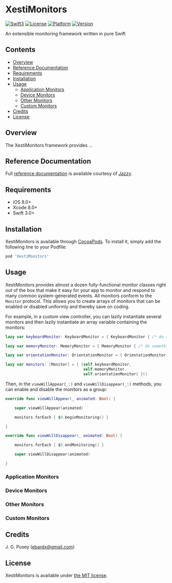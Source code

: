 # XestiMonitors

[![Swift3](https://img.shields.io/badge/Swift-3.0-blue.svg)](https://developer.apple.com/swift/)
[![License](https://img.shields.io/cocoapods/l/XestiMonitors.svg)](http://cocoapods.org/pods/XestiMonitors)
[![Platform](https://img.shields.io/cocoapods/p/XestiMonitors.svg)](http://cocoapods.org/pods/XestiMonitors)
[![Version](https://img.shields.io/cocoapods/v/XestiMonitors.svg)](http://cocoapods.org/pods/XestiMonitors)

An extensible monitoring framework written in pure Swift

## Contents

* [Overview](#overview)
* [Reference Documentation](#reference_documentation)
* [Requirements](#requirements)
* [Installation](#installation)
* [Usage](#usage)
    * [Application Monitors](#application_monitors)
    * [Device Monitors](#device_monitors)
    * [Other Monitors](#other_monitors)
    * [Custom Monitors](#custom_monitors)
* [Credits](#credits)
* [License](#license)

## <a name="overview">Overview</a>

The XestiMonitors framework provides ...

## <a name="reference_documentation">Reference Documentation</a>

Full [reference documentation][refdocs] is available courtesy of [Jazzy][jazzy].

## <a name="requirements">Requirements</a>

- iOS 8.0+
- Xcode 8.0+
- Swift 3.0+

## <a name="installation">Installation</a>

XestiMonitors is available through [CocoaPods][cocoapods]. To install it,
simply add the following line to your Podfile:

```ruby
pod 'XestiMonitors'
```

## <a name="usage">Usage</a>

XestiMonitors provides almost a dozen fully-functional monitor classes right
out of the box that make it easy for your app to monitor and respond to many
common system-generated events. All monitors conform to the `Monitor` protocol.
This allows you to create arrays of monitors that can be enabled or disabled
uniformly and thereby save on coding.

For example, in a custom view controller, you can lazily instantiate several
monitors and then lazily instantiate an array variable containing the monitors:

```swift
lazy var keyboardMonitor: KeyboardMonitor = { KeyboardMonitor { /* do something… */ } }()

lazy var memoryMonitor: MemoryMonitor = { MemoryMonitor { /* do something… */ } }()

lazy var orientationMonitor: OrientationMonitor = { OrientationMonitor { /* do something… */ } }()

lazy var monitors: [Monitor] = { [self.keyboardMonitor,
                                  self.memoryMonitor,
                                  self.orientationMonitor] }()
```

Then, in the `viewWillAppear(_:)` and `viewWillDisappear(_:)` methods, you can
enable and disable the monitors as a group:

```swift
override func viewWillAppear(_ animated: Bool) {

    super.viewWillAppear(animated)

    monitors.forEach { $0.beginMonitoring() }

}

override func viewWillDisappear(_ animated: Bool) {

    monitors.forEach { $0.endMonitoring() }

    super.viewWillDisappear(animated)

}
```

### <a name="application_monitors">Application Monitors</a>

### <a name="device_monitors">Device Monitors</a>

### <a name="other_monitors">Other Monitors</a>

### <a name="custom_monitors">Custom Monitors</a>

## <a name="credits">Credits</a>

J. G. Pusey (ebardx@gmail.com)

## <a name="license">License</a>

XestiMonitors is available under [the MIT license][license].

[cocoapods]:    http://cocoapods.org
[jazzy]:        https://github.com/realm/jazzy
[license]:      https://github.com/eBardX/XestiMonitors/blob/master/LICENSE.md
[refdocs]:      https://eBardX.github.io/XestiMonitors/
